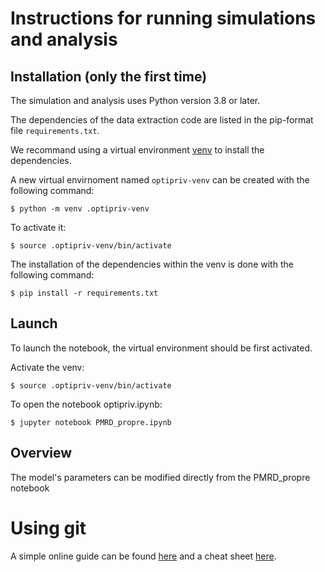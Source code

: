 # Instructions for running simulations and analysis

## Installation (only the first time)

The simulation and analysis uses Python version 3.8 or later.

The dependencies of the data extraction code are listed in the pip-format file `requirements.txt`.

We recommand using a virtual environment [venv](https://packaging.python.org/tutorials/installing-packages/#creating-virtual-environments) to install the dependencies. 

A new virtual envirnoment named `optipriv-venv` can be created with the following command:
```
$ python -m venv .optipriv-venv
```

To activate it:
```
$ source .optipriv-venv/bin/activate
```

The installation of the dependencies within the venv is done with the following command:
```
$ pip install -r requirements.txt
```

## Launch

To launch the notebook, the virtual environment should be first activated.

Activate the venv:
```
$ source .optipriv-venv/bin/activate
```

To open the notebook optipriv.ipynb:
```
$ jupyter notebook PMRD_propre.ipynb

```

## Overview

The model's parameters can be modified directly from the PMRD_propre notebook




# Using git

A simple online guide can be found [here](https://rogerdudler.github.io/git-guide/index.fr.html) and a cheat sheet [here](https://rogerdudler.github.io/git-guide/files/git_cheat_sheet.pdf).
